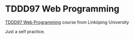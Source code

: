 # TDDD97 Web Programming
[TDDD97 Web Programming](https://www.ida.liu.se/~TDDD97/index.en.shtml) course from Linköping University

Just a self practice.
